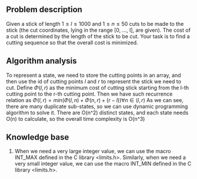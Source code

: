 ## Problem description

Given a stick of length $1 \leq l \leq 1000$ and $1 \leq n \leq 50$ cuts to be made to the stick (the cut coordinates, lying in the range [0, ..., l], are given). The cost of a cut is determined by the length of the stick to be cut. Your task is to find a cutting sequence so that the overall cost is minimized.

## Algorithm analysis

To represent a state, we need to store the cutting points in an array, and then use the id of cutting points $l$ and $r$ to represent the stick we need to cut.
Define $\Phi(l, r)$ as the minimum cost of cutting stick starting from the l-th cutting point to the r-th cutting point. Then we have such recurrence relation as
$\Phi(l, r) = min(\Phi(l, n) + \Phi(n, r) + (r - l))    \forall n \in  (l ,r)$
As we can see, there are many duplicate sub-states, so we can use dynamic programming algorithm to solve it.
There are O(n^2) distinct states, and each state needs O(n) to calculate, so the overall time complexity is O(n^3)

## Knowledge base

1. When we need a very large integer value, we can use the macro INT_MAX defined in the C library \<limits.h>.
   Similarly, when we need a very small integer value, we can use the macro INT_MIN defined in the C library \<limits.h>.